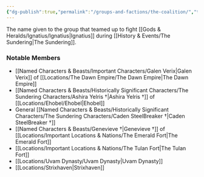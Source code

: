 ```yaml
---
{"dg-publish":true,"permalink":"/groups-and-factions/the-coalition/","tags":["Groups"],"updated":"2025-01-14T21:14:00.626+00:00"}
---
```


The name given to the group that teamed up to fight [[Gods & Heralds/Ignatius/Ignatius\|Ignatius]] during [[History & Events/The Sundering\|The Sundering]].

### Notable Members 
- [[Named Characters & Beasts/Important Characters/Galen Verix\|Galen Verix]] of [[Locations/The Dawn Empire/The Dawn Empire\|The Dawn Empire]]
- [[Named Characters & Beasts/Historically Significant  Characters/The Sundering Characters/Ashira Yelris †\|Ashira Yelris †]] of [[Locations/Ehobel/Ehobel\|Ehobel]]
- General [[Named Characters & Beasts/Historically Significant  Characters/The Sundering Characters/Caden SteelBreaker †\|Caden SteelBreaker †]]
- [[Named Characters & Beasts/Genevieve †\|Genevieve †]] of [[Locations/Important Locations & Nations/The Emerald Fort\|The Emerald Fort]]
- [[Locations/Important Locations & Nations/The Tulan Fort\|The Tulan Fort]]
- [[Locations/Uvam Dynasty/Uvam Dynasty\|Uvam Dynasty]]
- [[Locations/Strixhaven\|Strixhaven]]